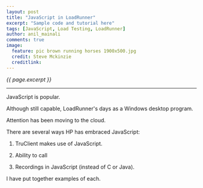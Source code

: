 ```yaml
---
layout: post
title: "JavaScript in LoadRunner"
excerpt: "Sample code and tutorial here"
tags: [JavaScript, Load Testing, LoadRunner]
author: anil_mainali
comments: true
image:
  feature: pic brown running horses 1900x500.jpg
  credit: Steve Mckinzie
  creditlink: 
---
```

<i>{{ page.excerpt }}</i>
<hr />

JavaScript is popular.

Although still capable, LoadRunner's days as a Windows desktop program.

Attention has been moving to the cloud.

There are several ways HP has embraced JavaScript:

1. TruClient makes use of JavaScript.

2. Ability to call 

3. Recordings in JavaScript (instead of C or Java).

I have put together examples of each.

